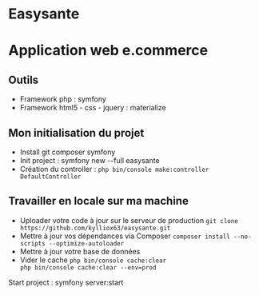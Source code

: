 # Easysante

<h1>Application web e.commerce</h1>

<h2>Outils</h2>
<ul>
  <li>Framework php : symfony</li>
  <li>Framework html5 - css - jquery : materialize</li>
 </ul>

<h2>Mon initialisation du projet</h2>
<ul>
<li>Install git composer symfony</li>
<li>Init project : symfony new --full easysante</li>
<li>Création du controller : <code>php bin/console make:controller DefaultController</code></li>
</ul>

<h2>Travailler en locale sur ma machine</h2>
<ul>
<li>Uploader votre code à jour sur le serveur de production <code>git clone https://github.com/kylliox63/easysante.git</code></li>
<li>Mettre à jour vos dépendances via Composer <code>composer install --no-scripts --optimize-autoloader</code></li>
<li>Mettre à jour votre base de données <code></code></li>
<li>Vider le cache <code>php bin/console cache:clear<br />php bin/console cache:clear --env=prod</code></li>
</ul>

<p>Start project : symfony server:start</p>

